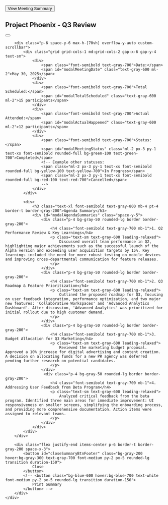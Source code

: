 <!DOCTYPE html>  <html lang="en">  
<head>  
    <meta charset="UTF-8">  
    <meta name="viewport" content="width=device-width, initial-scale=1.0">  
    <title>Meeting Summary Popup</title>  
    <script src="https://cdn.tailwindcss.com"></script>  
    <style>  
        /* Custom scrollbar for better aesthetics */  
        .custom-scrollbar::-webkit-scrollbar {  
            width: 8px;  
        }  
        .custom-scrollbar::-webkit-scrollbar-track {  
            background: #f1f1f1;  
            border-radius: 10px;  
        }  
        .custom-scrollbar::-webkit-scrollbar-thumb {  
            background: #888;  
            border-radius: 10px;  
        }  
        .custfom-scrollbar::-webkit-scrollbar-thumb:hover {  
            background: #555;  
        }  
        /* Ensure modal is above everything */  
        .modal-overlay {  
            z-index: 50;  
        }  
        .modal-box {  
            z-index: 51;  
        }  
    </style>  
</head>  
<body class="bg-gray-100 font-sans flex items-center justify-center min-h-screen p-4">  <button id="openSummaryBtn" class="bg-blue-600 hover:bg-blue-700 text-white font-semibold py-3 px-6 rounded-lg shadow-md transition duration-150 ease-in-out">  
    View Meeting Summary  
</button>  

<div id="summaryModalOverlay" class="fixed inset-0 bg-black bg-opacity-60 hidden flex items-center justify-center p-4 modal-overlay transition-opacity duration-300 ease-in-out">  
    <div id="summaryModalBox" class="bg-white rounded-xl shadow-2xl w-full max-w-2xl transform transition-all duration-300 ease-in-out scale-95 opacity-0">  
        <div class="flex justify-between items-center p-6 border-b border-gray-200">  
            <h2 id="modalMeetingName" class="text-2xl font-bold text-gray-800">Project Phoenix - Q3 Review</h2>  
            <button id="closeSummaryBtn" class="text-gray-500 hover:text-gray-700 transition duration-150">  
                <svg class="w-7 h-7" fill="none" stroke="currentColor" viewBox="0 0 24 24" xmlns="http://www.w3.org/2000/svg"><path stroke-linecap="round" stroke-linejoin="round" stroke-width="2" d="M6 18L18 6M6 6l12 12"></path></svg>  
            </button>  
        </div>  

        <div class="p-6 space-y-6 max-h-[70vh] overflow-y-auto custom-scrollbar">  
            <div class="grid grid-cols-1 md:grid-cols-2 gap-x-6 gap-y-4 text-sm">  
                <div>  
                    <span class="font-semibold text-gray-700">Date:</span>  
                    <span id="modalMeetingDate" class="text-gray-600 ml-2">May 30, 2025</span>  
                </div>  
                <div>  
                    <span class="font-semibold text-gray-700">Total Scheduled:</span>  
                    <span id="modalTotalScheduled" class="text-gray-600 ml-2">15 participants</span>  
                </div>  
                <div>  
                    <span class="font-semibold text-gray-700">Actual Attended:</span>  
                    <span id="modalActualHappened" class="text-gray-600 ml-2">12 participants</span>  
                </div>  
                <div>  
                    <span class="font-semibold text-gray-700">Status:</span>  
                    <span id="modalMeetingStatus" class="ml-2 px-3 py-1 text-xs font-semibold rounded-full bg-green-100 text-green-700">Completed</span>  
                    <!-- Example other statuses:  
                    <span class="ml-2 px-3 py-1 text-xs font-semibold rounded-full bg-yellow-100 text-yellow-700">In Progress</span>  
                    <span class="ml-2 px-3 py-1 text-xs font-semibold rounded-full bg-red-100 text-red-700">Cancelled</span>  
                    -->  
                </div>  
            </div>  

            <div>  
                <h3 class="text-xl font-semibold text-gray-800 mb-4 pt-4 border-t border-gray-200">Agenda Summary</h3>  
                <div id="modalAgendaSummaries" class="space-y-5">  
                    <div class="p-4 bg-gray-50 rounded-lg border border-gray-200">  
                        <h4 class="font-semibold text-gray-700 mb-1">1. Q2 Performance Review & Key Learnings</h4>  
                        <p class="text-sm text-gray-600 leading-relaxed">  
                            Discussed overall team performance in Q2, highlighting major achievements such as the successful launch of the Alpha version and exceeding user acquisition targets by 15%. Key learnings included the need for more robust testing on mobile devices and improving cross-departmental communication for feature releases.  
                        </p>  
                    </div>  
                    <div class="p-4 bg-gray-50 rounded-lg border border-gray-200">  
                        <h4 class="font-semibold text-gray-700 mb-1">2. Q3 Roadmap & Feature Prioritization</h4>  
                        <p class="text-sm text-gray-600 leading-relaxed">  
                            Outlined the proposed roadmap for Q3, focusing on user feedback integration, performance optimization, and two major new features: 'Collaborative Workspaces' and 'Advanced Analytics Dashboard'. After discussion, 'Advanced Analytics' was prioritized for initial rollout due to high customer demand.  
                        </p>  
                    </div>  
                    <div class="p-4 bg-gray-50 rounded-lg border border-gray-200">  
                        <h4 class="font-semibold text-gray-700 mb-1">3. Budget Allocation for Q3 Marketing</h4>  
                        <p class="text-sm text-gray-600 leading-relaxed">  
                            Reviewed the marketing budget proposal. Approved a 10% increase for digital advertising and content creation. A decision on allocating funds for a new PR agency was deferred pending further research on potential candidates.  
                        </p>  
                    </div>  
                     <div class="p-4 bg-gray-50 rounded-lg border border-gray-200">  
                        <h4 class="font-semibold text-gray-700 mb-1">4. Addressing User Feedback from Beta Program</h4>  
                        <p class="text-sm text-gray-600 leading-relaxed">  
                            Analyzed critical feedback from the beta program. Identified three main areas for immediate improvement: UI responsiveness on smaller screens, simplifying the onboarding process, and providing more comprehensive documentation. Action items were assigned to relevant teams.  
                        </p>  
                    </div>  
                </div>  
            </div>  
        </div>  

        <div class="flex justify-end items-center p-6 border-t border-gray-200 space-x-3">  
            <button id="closeSummaryBtnFooter" class="bg-gray-200 hover:bg-gray-300 text-gray-700 font-medium py-2 px-5 rounded-lg transition duration-150">  
                Close  
            </button>  
            <!-- <button class="bg-blue-600 hover:bg-blue-700 text-white font-medium py-2 px-5 rounded-lg transition duration-150">  
                Print Summary  
            </button> -->  
        </div>  
    </div>  
</div>  

<script>  
    const openSummaryBtn = document.getElementById('openSummaryBtn');  
    const closeSummaryBtn = document.getElementById('closeSummaryBtn');  
    const closeSummaryBtnFooter = document.getElementById('closeSummaryBtnFooter');  
    const summaryModalOverlay = document.getElementById('summaryModalOverlay');  
    const summaryModalBox = document.getElementById('summaryModalBox');  

    // Dummy data (can be replaced with dynamic data)  
    const meetingData = {  
        name: "Quarterly Strategy Session - Q4 Planning",  
        date: "June 02, 2025",  
        totalScheduled: 20,  
        actualHappened: 18,  
        status: { text: "Completed", color: "green" }, // color can be green, yellow, red  
        agendas: [  
            {  
                title: "1. Review of Q3 Goals & Outcomes",  
                summary: "Assessed Q3 performance against set targets. Celebrated exceeding sales goals by 12% and identified areas for improvement in operational efficiency. Overall, a successful quarter with valuable insights gained."  
            },  
            {  
                title: "2. Presentation of Q4 Strategic Initiatives",  
                summary: "Introduced three core strategic initiatives for Q4: Market Expansion into APAC, Launch of New Product Line 'Synergy Pro', and Enhancing Customer Support Infrastructure. Each initiative's objectives and KPIs were detailed."  
            },  
            {  
                title: "3. Resource Allocation & Budgeting for Q4",  
                summary: "Discussed budget requirements for the proposed Q4 initiatives. Approved initial funding for market research in APAC and R&D for 'Synergy Pro'. Further budget reviews scheduled for mid-Q3."  
            },  
            {  
                title: "4. Open Forum & Q&A",  
                summary: "Team members raised questions regarding implementation timelines and potential challenges. Constructive feedback was gathered, and action points were noted for follow-up by department heads."  
            }  
        ]  
    };  

    function populateModal(data) {  
        document.getElementById('modalMeetingName').textContent = data.name;  
        document.getElementById('modalMeetingDate').textContent = data.date;  
        document.getElementById('modalTotalScheduled').textContent = `${data.totalScheduled} participants`;  
        document.getElementById('modalActualHappened').textContent = `${data.actualHappened} participants`;  
          
        const statusElement = document.getElementById('modalMeetingStatus');  
        statusElement.textContent = data.status.text;  
        statusElement.classList.remove('bg-green-100', 'text-green-700', 'bg-yellow-100', 'text-yellow-700', 'bg-red-100', 'text-red-700');  
        if (data.status.color === 'green') {  
            statusElement.classList.add('bg-green-100', 'text-green-700');  
        } else if (data.status.color === 'yellow') {  
            statusElement.classList.add('bg-yellow-100', 'text-yellow-700');  
        } else if (data.status.color === 'red') {  
            statusElement.classList.add('bg-red-100', 'text-red-700');  
        }  

        const agendasContainer = document.getElementById('modalAgendaSummaries');  
        agendasContainer.innerHTML = ''; // Clear existing agendas  
        data.agendas.forEach(agenda => {  
            const agendaDiv = document.createElement('div');  
            agendaDiv.className = 'p-4 bg-gray-50 rounded-lg border border-gray-200';  
            agendaDiv.innerHTML = `  
                <h4 class="font-semibold text-gray-700 mb-1">${agenda.title}</h4>  
                <p class="text-sm text-gray-600 leading-relaxed">${agenda.summary}</p>  
            `;  
            agendasContainer.appendChild(agendaDiv);  
        });  
    }  


    function openModal() {  
        // You can load dynamic data here if needed before showing  
        populateModal(meetingData); // Populate with dummy data or fetch real data  
        summaryModalOverlay.classList.remove('hidden');  
        setTimeout(() => { // Timeout for smooth transition  
            summaryModalOverlay.classList.remove('opacity-0');  
            summaryModalBox.classList.remove('scale-95', 'opacity-0');  
            summaryModalBox.classList.add('scale-100', 'opacity-100');  
        }, 10); // Small delay to allow display:flex to take effect before transition  
        document.body.style.overflow = 'hidden'; // Prevent background scroll  
    }  

    function closeModal() {  
        summaryModalBox.classList.remove('scale-100', 'opacity-100');  
        summaryModalBox.classList.add('scale-95', 'opacity-0');  
        summaryModalOverlay.classList.add('opacity-0');  
        setTimeout(() => {  
             summaryModalOverlay.classList.add('hidden');  
        }, 300); // Match transition duration  
        document.body.style.overflow = 'auto'; // Restore background scroll  
    }  

    openSummaryBtn.addEventListener('click', openModal);  
    closeSummaryBtn.addEventListener('click', closeModal);  
    closeSummaryBtnFooter.addEventListener('click', closeModal);  

    // Close modal on Escape key press  
    document.addEventListener('keydown', (event) => {  
        if (event.key === 'Escape' && !summaryModalOverlay.classList.contains('hidden')) {  
            closeModal();  
        }  
    });  

    // Close modal on overlay click (optional)  
    summaryModalOverlay.addEventListener('click', (event) => {  
        if (event.target === summaryModalOverlay) { // Check if the click is on the overlay itself  
            closeModal();  
        }  
    });  
</script>

</body>  
</html>  
